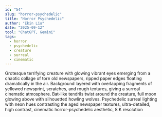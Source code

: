 ```yaml
---
id: "54"
slug: "horror-psychedelic"
title: "Horror Psychedelic"
author: "Ekin Liu"
date: "2025-09-12"
tool: "ChatGPT, Gemini"
tags:
  - horror
  - psychedelic
  - creature
  - surreal
  - cinematic
---
```


Grotesque terrifying creature with glowing vibrant eyes emerging from a chaotic collage of torn old newspapers, ripped paper edges floating dramatically in the air. Background layered with overlapping fragments of yellowed newsprint, scratches, and rough textures, giving a surreal cinematic atmosphere. Bat-like tendrils twist around the creature, full moon glowing above with silhouetted howling wolves. Psychedelic surreal lighting with neon hues contrasting the aged newspaper textures, ultra-detailed, high contrast, cinematic horror-psychedelic aesthetic, 8 K resolution
